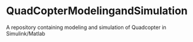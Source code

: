 # QuadCopterModelingandSimulation
A repository containing modeling and simulation of Quadcopter in Simulink/Matlab
